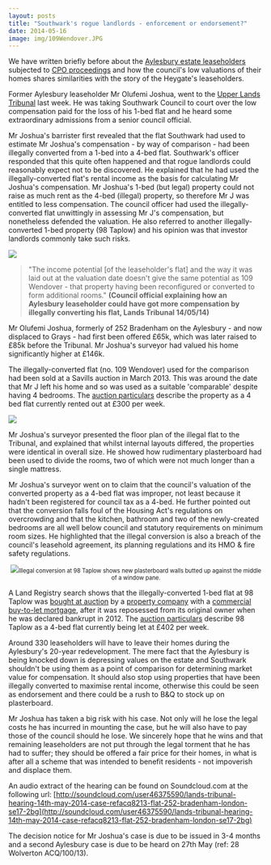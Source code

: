 ```yaml
---
layout: posts
title: "Southwark's rogue landlords - enforcement or endorsement?"
date: 2014-05-16
image: img/109Wendover.JPG
---
```

We have written briefly before about the [Aylesbury estate leaseholders](http://heygate.github.io/img/SNWolverton.pdf) subjected to [CPO proceedings](http://heygate.github.io/img/ObjectionCPOAugust2012.pdf) and how the council's low valuations of their homes shares similarities with the story of the Heygate's leaseholders.

Former Aylesbury leaseholder Mr Olufemi Joshua, went to the [Upper Lands Tribunal](http://www.justice.gov.uk/tribunals/lands) last week. He was taking Southwark Council to court over the low compensation paid for the loss of his 1-bed flat and he heard some extraordinary admissions from a senior council official. 

Mr Joshua's barrister first revealed that the flat Southwark had used to estimate Mr Joshua's compensation - by way of comparison - had been illegally converted from a 1-bed into a 4-bed flat. Southwark's officer responded that this quite often happened and that rogue landlords could reasonably expect not to be discovered. He explained that he had used the illegally-converted flat's rental income as the basis for calculating Mr Joshua's compensation. Mr Joshua's 1-bed (but legal) property could not raise as much rent as the 4-bed (illegal) property, so therefore Mr J was entitled to less compensation. The council officer had used the illegally-converted flat unwittingly in assessing Mr J's compensation, but nonetheless defended the valuation. He also referred to another illegally-converted 1-bed property (98 Taplow) and his opinion was that investor landlords commonly take such risks.    

![](http://crappistmartin.github.io/images/comparison.jpg)


>"The income potential [of the leaseholder's flat] and the way it was laid out at the valuation date doesn't give the same potential as 109 Wendover - that property having been reconfigured or converted to form additional rooms." __(Council official explaining how an Aylesbury leaseholder could have got more compensation by illegally converting his flat, Lands Tribunal 14/05/14)__

 
Mr Olufemi Joshua, formerly of 252 Bradenham on the Aylesbury - and now displaced to Grays - had first been offered £65k, which was later raised to £85k before the Tribunal. Mr Joshua's surveyor had valued his home significantly higher at £146k.


The illegally-converted flat (no. 109 Wendover) used for the comparison had been sold at a Savills auction in March 2013. This was around the date that Mr J left his home and so was used as a suitable 'comparable' despite having 4 bedrooms. The [auction particulars](http://www.eigroup.co.uk/files/55/18813/f6bc9070-cf2d-4b15-83a0-9809ff36322c.pdf) describe the property as a 4 bed flat currently rented out at £300 per week.


![](http://crappistmartin.github.io/images/auctionparticulars.jpg)

Mr Joshua's surveyor presented the floor plan of the illegal flat to the Tribunal, and explained that whilst internal layouts differed, the properties were identical in overall size. He showed how rudimentary plasterboard had been used to divide the rooms, two of which were not much longer than a single mattress. 

Mr Joshua's surveyor went on to claim that the council's valuation of the converted property as a 4-bed flat was improper, not least because it hadn't been registered for council tax as a 4-bed. He further pointed out that the conversion falls foul of the Housing Act's regulations on overcrowding and that the kitchen, bathroom and two of the newly-created bedrooms are all well below council and statutory requirements on minimum room sizes. He highlighted that the illegal conversion is also a breach of the council's leasehold agreement, its planning regulations and its HMO & fire safety regulations. 

<div style="font-size:80%; text-align:center;"><a href="http://crappistmartin.github.io/images/109Wendover.JPG"><img src="http://crappistmartin.github.io/images/109Wendover.JPG"></a>Illegal conversion at 98 Taplow shows new plasterboard walls butted up against the middle of a window pane.</div>


A Land Registry search shows that the illegally-converted 1-bed flat at 98 Taplow was [bought at auction](http://www.auctionhouse.uk.net/london/search-results.aspx?lotid=33522) by a [property company](http://www.ourproperty.co.uk/directory/14869.html) with a [commercial buy-to-let mortgage](http://www.blemainfinance.co.uk/), after it was reposessed from its original owner when he was declared bankrupt in 2012. The [auction particulars](http://www.auctionhouse.uk.net/london/search-results.aspx?lotid=33522) describe 98 Taplow as a 4-bed flat currently being let at £402 per week. 

Around 330 leaseholders will have to leave their homes during the Aylesbury's 20-year redevelopment. 
The mere fact that the Aylesbury is being knocked down is depressing values on the estate and Southwark shouldn't be using them as a point of comparison for determining market value for compensation. It should also stop using properties that have been illegally converted to maximise rental income, otherwise this could be seen as endorsement and there could be a rush to B&Q to stock up on plasterboard.  


Mr Joshua has taken a big risk with his case. Not only will he lose the legal costs he has incurred in mounting the case, but he will also have to pay those of the council should he lose. We sincerely hope that he wins and that remaining leaseholders are not put through the legal torment that he has had to suffer; they should be offered a fair price for their homes, in what is after all a scheme that was intended to benefit residents - not impoverish and displace them.  

An audio extract of the hearing can be found on Soundcloud.com at the following url: [http://soundcloud.com/user46375590/lands-tribunal-hearing-14th-may-2014-case-refacq8213-flat-252-bradenham-london-se17-2bg](http://soundcloud.com/user46375590/lands-tribunal-hearing-14th-may-2014-case-refacq8213-flat-252-bradenham-london-se17-2bg) 


The decision notice for Mr Joshua's case is due to be issued in 3-4 months and a second Aylesbury case is due to be heard on 27th May (ref: 28 Wolverton ACQ/100/13).

